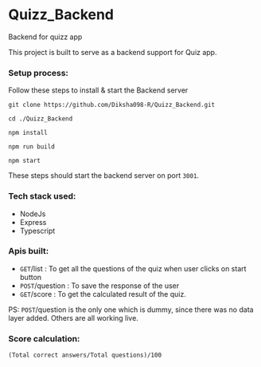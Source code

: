 # Quizz_Backend
Backend for quizz app

This project is built to serve as a backend support for Quiz app. 

### Setup process:
Follow these steps to install & start the Backend server
```
git clone https://github.com/Diksha098-R/Quizz_Backend.git
```
```
cd ./Quizz_Backend
```
```
npm install
```
```
npm run build
```
```
npm start
```

These steps should start the backend server on port `3001`.

### Tech stack used:
- NodeJs
- Express
- Typescript

### Apis built:
- `GET`/list : To get all the questions of the quiz when user clicks on start button
- `POST`/question : To save the response of the user
- `GET`/score : To get the calculated result of the quiz.

PS: `POST`/question is the only one which is dummy, since there was no data layer added. Others are all working live.

### Score calculation:
```
(Total correct answers/Total questions)/100
```

